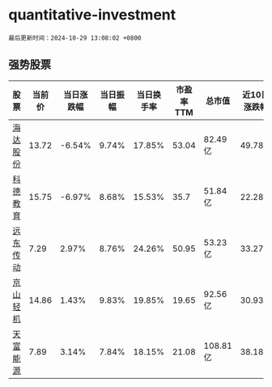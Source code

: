 # quantitative-investment

`最后更新时间：2024-10-29 13:08:02 +0800`

## 强势股票

|股票|当前价|当日涨跌幅|当日振幅|当日换手率|市盈率TTM|总市值|近10日涨跌幅|
|----|----|----|----|----|----|----|----|
|[海达股份](https://xueqiu.com/S/SZ300320)|13.72|-6.54%|9.74%|17.85%|53.04|82.49亿|49.78%|
|[科德教育](https://xueqiu.com/S/SZ300192)|15.75|-6.97%|8.68%|15.53%|35.7|51.84亿|22.28%|
|[远东传动](https://xueqiu.com/S/SZ002406)|7.29|2.97%|8.76%|24.26%|50.95|53.23亿|33.27%|
|[京山轻机](https://xueqiu.com/S/SZ000821)|14.86|1.43%|9.83%|19.85%|19.65|92.56亿|30.93%|
|[天富能源](https://xueqiu.com/S/SH600509)|7.89|3.14%|7.84%|18.15%|21.08|108.81亿|38.18%|

